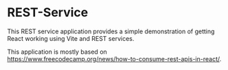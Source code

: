 # REST-Service

This REST service application provides a simple demonstration of getting React working using Vite and REST services.

This application is mostly based on https://www.freecodecamp.org/news/how-to-consume-rest-apis-in-react/.
